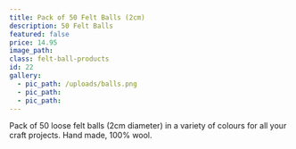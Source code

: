 ```yaml
---
title: Pack of 50 Felt Balls (2cm)
description: 50 Felt Balls
featured: false
price: 14.95
image_path:
class: felt-ball-products
id: 22
gallery:
  - pic_path: /uploads/balls.png
  - pic_path:
  - pic_path:
---
```



Pack of 50 loose felt balls (2cm diameter) in a variety of colours for all your craft projects. Hand made, 100% wool.
